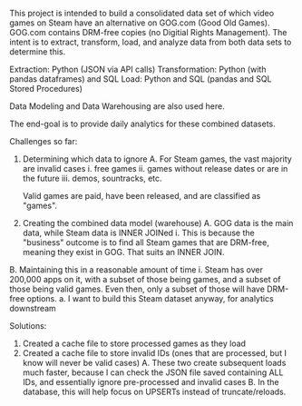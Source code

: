 This project is intended to build a consolidated data set of which video games on Steam have an alternative on GOG.com (Good Old Games).
GOG.com contains DRM-free copies (no Digitial Rights Management). The intent is to extract, transform, load, and analyze data from both data sets to determine this.

Extraction: Python (JSON via API calls)
Transformation: Python (with pandas dataframes) and SQL
Load: Python and SQL (pandas and SQL Stored Procedures)

Data Modeling and Data Warehousing are also used here.

The end-goal is to provide daily analytics for these combined datasets.



Challenges so far:
1. Determining which data to ignore
   A. For Steam games, the vast majority are invalid cases
      i. free games
     ii. games without release dates or are in the future
    iii. demos, sountracks, etc.

   Valid games are paid, have been released, and are classified as "games".


2. Creating the combined data model (warehouse)
  A. GOG data is the main data, while Steam data is INNER JOINed
    i. This is because the "business" outcome is to find all Steam games that are DRM-free, meaning they exist in GOG. That suits an INNER JOIN.

 B. Maintaining this in a reasonable amount of time
    i. Steam has over 200,000 apps on it, with a subset of those being games, and a subset of those being valid games. Even then, only a subset of those will have DRM-free options.
        a. I want to build this Steam dataset anyway, for analytics downstream



Solutions:
1. Created a cache file to store processed games as they load
2. Created a cache file to store invalid IDs (ones that are processed, but I know will never be valid cases)
  A. These two create subsequent loads much faster, because I can check the JSON file saved containing ALL IDs, and essentially ignore pre-processed and invalid cases
  B. In the database, this will help focus on UPSERTs instead of truncate/reloads.
